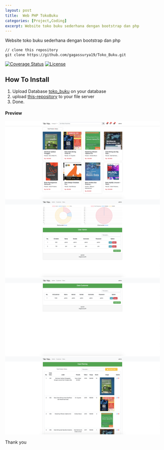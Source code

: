 ```yaml
---
layout: post
title:  Web PHP TokoBuku
categories: [Project,Coding]
excerpt: Website toko buku sederhana dengan bootstrap dan php
---
```


 Website toko buku sederhana dengan bootstrap dan php

```
// clone this repository
git clone https://github.com/gagassurya19/Toko_Buku.git
```

[![Coverage Status](http://img.shields.io/coveralls/badges/badgerbadgerbadger.svg?style=flat-square)](https://coveralls.io/r/badges/badgerbadgerbadger) [![License](http://img.shields.io/:license-mit-blue.svg?style=flat-square)](http://badges.mit-license.org)

## How To Install

1. Upload Database [toko_buku](https://github.com/gagassurya19/Toko_Buku/blob/master/SQL/toko_buku.sql) on your database
2. upload [this-repository](https://github.com/gagassurya19/Toko_Buku) to your file server
3. Done.

#### Preview
![tokobuku](https://github.com/gagassurya19/Toko_Buku/blob/master/SQL/1.png?raw=true)
![tokobuku](https://github.com/gagassurya19/Toko_Buku/blob/master/SQL/2.png?raw=true)
![tokobuku](https://github.com/gagassurya19/Toko_Buku/blob/master/SQL/3.png?raw=true)
![tokobuku](https://github.com/gagassurya19/Toko_Buku/blob/master/SQL/4.png?raw=true)

Thank you